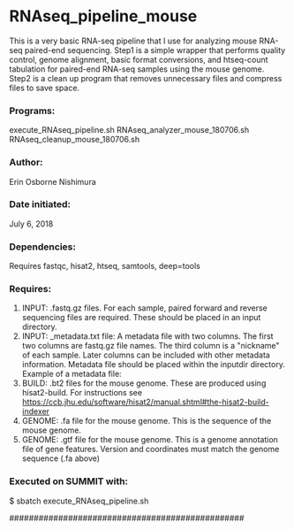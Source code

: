 # RNAseq_pipeline_mouse
This is a very basic RNA-seq pipeline that I use for analyzing mouse RNA-seq paired-end sequencing. Step1 is a simple wrapper that performs quality control, genome alignment, basic format conversions, and htseq-count tabulation for paired-end RNA-seq samples using the mouse genome. Step2 is a clean up program that removes unnecessary files and compress files to save space.

### Programs:
execute_RNAseq_pipeline.sh
RNAseq_analyzer_mouse_180706.sh
RNAseq_cleanup_mouse_180706.sh

### Author:
Erin Osborne Nishimura

### Date initiated:
July 6, 2018

### Dependencies: 
  Requires fastqc, hisat2, htseq, samtools, deep=tools

### Requires: 
1) INPUT: .fastq.gz files. For each sample, paired forward and reverse sequencing files are required. These should be placed in an input directory.
2) INPUT: \_metadata.txt file: A metadata file with two columns. The first two columns are fastq.gz file names. The third column is a "nickname" of each sample. Later columns can be included with other metadata information. Metadata file should be placed within the inputdir directory. Example of a metadata file:
3) BUILD: .bt2 files for the mouse genome. These are produced using hisat2-build. For instructions see https://ccb.jhu.edu/software/hisat2/manual.shtml#the-hisat2-build-indexer
4) GENOME: .fa file for the mouse genome. This is the sequence of the mouse genome.
5) GENOME: .gtf file for the mouse genome. This is a genome annotation file of gene features. Version and coordinates must match the genome sequence (.fa above)

### Executed on SUMMIT with:
$ sbatch execute_RNAseq_pipeline.sh

################################################
